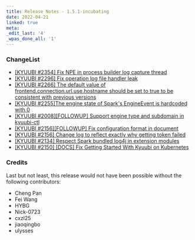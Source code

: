 ```yaml
---
title: Release Notes - 1.5.1-incubating
date: 2022-04-21
linked: true
meta:
_edit_last: '4'
_wpas_done_all: '1'
---
```

<!---
  Licensed under the Apache License, Version 2.0 (the "License");
  you may not use this file except in compliance with the License.
  You may obtain a copy of the License at

   http://www.apache.org/licenses/LICENSE-2.0

  Unless required by applicable law or agreed to in writing, software
  distributed under the License is distributed on an "AS IS" BASIS,
  WITHOUT WARRANTIES OR CONDITIONS OF ANY KIND, either express or implied.
  See the License for the specific language governing permissions and
  limitations under the License. See accompanying LICENSE file.
-->

### ChangeList

- [[KYUUBI #2354] Fix NPE in process builder log capture thread](https://github.com/apache/incubator-kyuubi/commit/5e76334e)
- [[KYUUBI #2296] Fix operation log file handler leak](https://github.com/apache/incubator-kyuubi/commit/809ea2a6)
- [[KYUUBI #2266] The default value of frontend.connection.url.use.hostname should be set to true to be consistent with previous versions](https://github.com/apache/incubator-kyuubi/commit/d3e25f08)
- [[KYUUBI #2255]The engine state of Spark's EngineEvent is hardcoded with 0](https://github.com/apache/incubator-kyuubi/commit/2af8bbb4)
- [[KYUUBI #2008][FOLLOWUP] Support engine type and subdomain in kyuubi-ctl](https://github.com/apache/incubator-kyuubi/commit/d1a2dda0)
- [[KYUUBI #2156][FOLLOWUP] Fix configuration format in document](https://github.com/apache/incubator-kyuubi/commit/5225b540)
- [[KYUUBI #2156] Change log to reflect exactly why getting token failed](https://github.com/apache/incubator-kyuubi/commit/21ca7540)
- [[KYUUBI #2134] Respect Spark bundled log4j in extension modules](https://github.com/apache/incubator-kyuubi/commit/30dc84b5)
- [[KYUUBI #2150] [DOCS] Fix Getting Started With Kyuubi on Kubernetes](https://github.com/apache/incubator-kyuubi/commit/e232a83a)


### Credits

Last but not least, this release would not have been possible without the following contributors:

* Cheng Pan
* Fei Wang
* HYBG
* Nick-0723
* cxzl25
* jiaoqingbo
* ulysses
